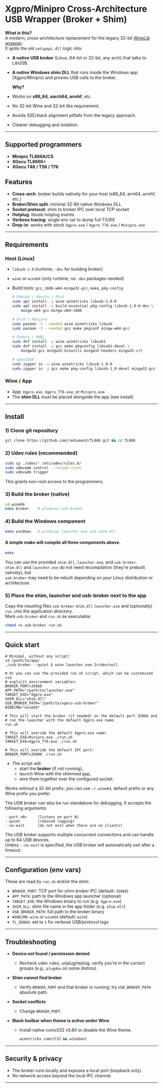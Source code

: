 # Xgpro/Minipro Cross-Architecture USB Wrapper (Broker + Shim)

 **What is this?**  
A modern, cross-architecture replacement for the legacy 32-bit [WineLib wrapper](https://github.com/radiomanV/TL866/tree/master/wine32#).  
It splits the old `setupapi.dll` logic into:   

- **A native USB broker** (Linux, 64-bit or 32-bit, any arch) that talks to LibUSB.   

- **A native Windows shim DLL** that runs inside the Windows app (Xgpro/Minipro) and proxies USB calls to the broker.   
  
  **Why?**  

- Works on **x86_64, aarch64, armhf**, etc.  

- No 32-bit Wine and 32-bit libs requirement.  

- Avoids SSE/stack alignment pitfalls from the legacy approach.  

- Cleaner debugging and isolation.

---

## Supported programmers

- **Minipro TL866A/CS**
- **XGecu TL866II+**
- **XGecu T48 / T56 / T76**

## Features

- **Cross-arch**: broker builds natively for your host (x86_64, arm64, armhf, etc.)
- **Broker/Shim split**: minimal 32-Bit native Windows DLL
- **Socket protocol**: shim to broker IPC over local TCP socket
- **Hotplug**: libusb hotplug events
- **Verbose tracing**: single env var to dump full TX/RX
- **Drop-in**: works with stock `Xgpro.exe` / `Xgpro_T76.exe` / `Minipro.exe`

---

## Requirements

### Host (Linux)

- `libusb-1.0` (runtime; `-dev` for building broker)

- `wine` or `wine64` (only runtime, no `-dev` packages needed)   

- Build tools: `gcc`, `i686-w64-mingw32-gcc`, `make`, `pkg-config`
  
  ```bash
  # Debian / Ubuntu / Mint
  sudo apt install -y wine winetricks libusb-1.0-0
  sudo apt install -y build-essential pkg-config libusb-1.0-0-dev \
      mingw-w64 gcc-mingw-w64-i686
  
  # Arch / Manjaro
  sudo pacman -S --needed wine winetricks libusb
  sudo pacman -S --needed gcc make pkgconf mingw-w64-gcc
  
  # Fedora / RHEL
  sudo dnf install -y wine winetricks libusb1
  sudo dnf install -y gcc make pkgconfig libusb1-devel \
      mingw32-gcc mingw32-binutils mingw32-headers mingw32-crt
  
  # openSUSE 
  sudo zypper in -y wine winetricks libusb-1_0-0
  sudo zypper in -y gcc make pkg-config libusb-1_0-devel mingw32-gcc
  ```

### Wine / App

- App: `Xgpro.exe`, `Xgpro_T76.exe`, or `Minipro.exe`
- The **shim DLL** must be placed alongside the app (see install)

---

## Install

### 1) Clone git repository

```bash
git clone https://github.com/radiomanV/TL866.git && cd TL866
```

### 2) Udev rules (recommended)

```bash
sudo cp ./udev/* /etc/udev/rules.d/
sudo udevadm control --reload-rules
sudo udevadm trigger
```

This grants non-root access to the programmers.

### 3) Build the broker (native)

```bash
cd wine64
make broker    # produces usb-broker
```

### 4) Build the Windows component

```bash
make windows   # produces launcher.exe and shim.dll
```

#### A simple make will compile all three components above.

```bash
make
```

You can use the provided `shim.dll`, `launcher.exe`, and `usb-broker`.   
`shim.dll` and `launcher.exe` do not need recompilation (they’re prebuilt natively), but  
`usb-broker` may need to be rebuilt depending on your Linux distribution or architecture.

### 5) Place the shim, launcher and usb-broker next to the app

Copy the resulting files `usb-broker` `shim.dll`  `launcher.exe`  and (optionally) `run.sh`to the application directory.    
Mark `usb-broker` and `run.sh` as executable:

```bash
chmod +x usb-broker run.sh
```

---

## Quick start

```
# Minimal, without any script:
cd /path/to/app/
./usb-broker --quiet & wine launcher.exe 2>/dev/null

# Or you can use the provided run.sh script, which can be customized via
# explicit environment variables:
BROKER_PORT=35866
APP_PATH="/path/to/launcher.exe"
TARGET_EXE="Xgpro.exe"
SHIM_DLL="shim.dll"
USB_BROKER_PATH="/path/to/xgecu-usb-broker"
WINECMD="wine64"

# This will start the broker (if needed) on the default port 35866 and
# run the launcher with the default Xgpro.exe name.
run.sh

# This will overide the default Xgpro.exe name:
TARGET_EXE=Minipro.exe ./run.sh
TARGET_EXE=Xgpro_T76.exe ./run.sh

# This will overide the default IPC port:
BROKER_PORT=35000 ./run.sh
```

- The script will:
  - start the **broker** (if not running),
  - launch Wine with the shimmed app,
  - wire them together over the configured socket.

Works without a 32-bit prefix; you can use `~/.wine64`, default prefix or any Wine prefix you prefer.

The USB broker can also be run standalone for debugging. It accepts the following arguments:   

```
--port <N>     (listens on port N)
--quiet        (reduced logging)
--no-exit      (do not exit when there are no clients)
```

The USB broker supports multiple concurrent connections and can handle up to 64 USB devices.  
Unless `--no-exit` is specified, the USB broker will automatically exit after a timeout.

---

## Configuration (env vars)

These are read by `run.sh` and/or the shim:

- `BROKER_PORT`: TCP port for shim-broker IPC (default: `35866`)
- `APP_PATH`: path to the Windows app launcher (optional)
- `TARGET_EXE`: the Windows binary to run (e.g. `Xgpro.exe`)
- `SHIM_DLL`: shim file name in the app folder (e.g. `shim.dll`)
- `USB_BROKER_PATH`: full path to the broker binary
- `WINECMD`: `wine` or `wine64` (default: `wine`)
- `TL_DEBUG`: set to `1` for verbose USB/protocol logs

---

## Troubleshooting

- **Device not found / permission denied**
  
  - Recheck udev rules, unplug/replug, verify you’re in the correct groups (e.g., `plugdev` on some distros).

- **Shim cannot find broker**
  
  - Verify `BROKER_PORT` and that broker is running; try `USB_BROKER_PATH` absolute path.

- **Socket conflicts**
  
  - Change `BROKER_PORT`.

- **Black toolbar when theme is active under Wine**
  
  - Install native comctl32 v5.80 or disable the Wine theme.   
    
    ```bash
    winetricks comctl32 && wineboot
    ```

---

## Security & privacy

- The broker runs locally and exposes a local port (loopback only).
- No network access beyond the local IPC channel.

---
